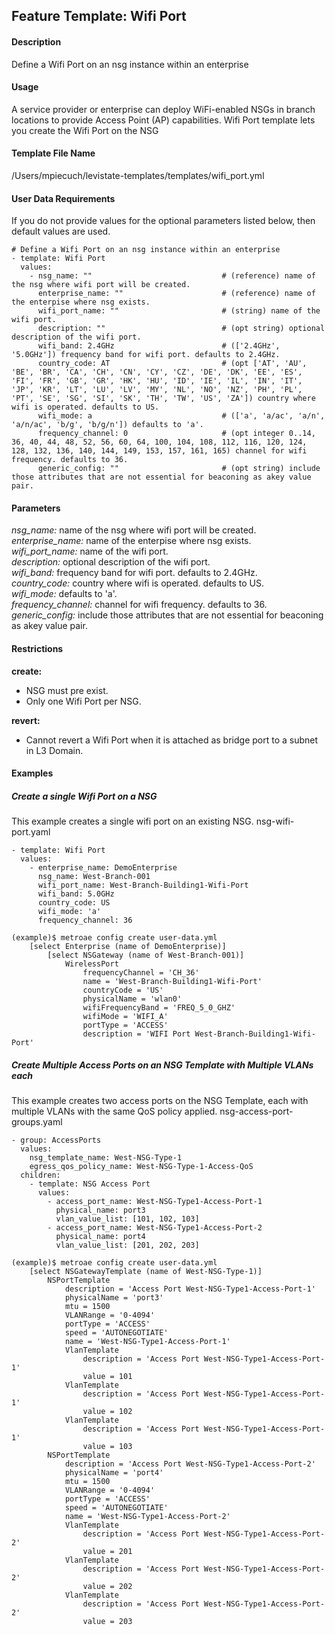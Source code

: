 ## Feature Template: Wifi Port
#### Description
Define a Wifi Port on an nsg instance within an enterprise

#### Usage
A service provider or enterprise can deploy WiFi-enabled NSGs in branch locations to provide Access Point (AP) capabilities. Wifi Port template lets you create the Wifi Port on the NSG

#### Template File Name
/Users/mpiecuch/levistate-templates/templates/wifi_port.yml

#### User Data Requirements
If you do not provide values for the optional parameters listed below, then default values are used.

```
# Define a Wifi Port on an nsg instance within an enterprise
- template: Wifi Port
  values:
    - nsg_name: ""                             # (reference) name of the nsg where wifi port will be created.
      enterprise_name: ""                      # (reference) name of the enterpise where nsg exists.
      wifi_port_name: ""                       # (string) name of the wifi port.
      description: ""                          # (opt string) optional description of the wifi port.
      wifi_band: 2.4GHz                        # (['2.4GHz', '5.0GHz']) frequency band for wifi port. defaults to 2.4GHz.
      country_code: AT                         # (opt ['AT', 'AU', 'BE', 'BR', 'CA', 'CH', 'CN', 'CY', 'CZ', 'DE', 'DK', 'EE', 'ES', 'FI', 'FR', 'GB', 'GR', 'HK', 'HU', 'ID', 'IE', 'IL', 'IN', 'IT', 'JP', 'KR', 'LT', 'LU', 'LV', 'MY', 'NL', 'NO', 'NZ', 'PH', 'PL', 'PT', 'SE', 'SG', 'SI', 'SK', 'TH', 'TW', 'US', 'ZA']) country where wifi is operated. defaults to US.
      wifi_mode: a                             # (['a', 'a/ac', 'a/n', 'a/n/ac', 'b/g', 'b/g/n']) defaults to 'a'.
      frequency_channel: 0                     # (opt integer 0..14, 36, 40, 44, 48, 52, 56, 60, 64, 100, 104, 108, 112, 116, 120, 124, 128, 132, 136, 140, 144, 149, 153, 157, 161, 165) channel for wifi frequency. defaults to 36.
      generic_config: ""                       # (opt string) include those attributes that are not essential for beaconing as akey value pair.

```

#### Parameters
*nsg_name:* name of the nsg where wifi port will be created.<br>
*enterprise_name:* name of the enterpise where nsg exists.<br>
*wifi_port_name:* name of the wifi port.<br>
*description:* optional description of the wifi port.<br>
*wifi_band:* frequency band for wifi port. defaults to 2.4GHz.<br>
*country_code:* country where wifi is operated. defaults to US.<br>
*wifi_mode:* defaults to 'a'.<br>
*frequency_channel:* channel for wifi frequency. defaults to 36.<br>
*generic_config:* include those attributes that are not essential for beaconing as akey value pair.<br>


#### Restrictions
**create:**
* NSG must pre exist.
* Only one Wifi Port per NSG.

**revert:**
* Cannot revert a Wifi Port when it is attached as bridge port to a subnet in L3 Domain.

#### Examples

##### Create a single Wifi Port on a NSG
This example creates a single wifi  port on an existing NSG.  nsg-wifi-port.yaml
```
- template: Wifi Port
  values:
    - enterprise_name: DemoEnterprise
      nsg_name: West-Branch-001
      wifi_port_name: West-Branch-Building1-Wifi-Port
      wifi_band: 5.0GHz
      country_code: US
      wifi_mode: 'a'
      frequency_channel: 36

```
```
(example)$ metroae config create user-data.yml
    [select Enterprise (name of DemoEnterprise)]
        [select NSGateway (name of West-Branch-001)]
            WirelessPort
                frequencyChannel = 'CH_36'
                name = 'West-Branch-Building1-Wifi-Port'
                countryCode = 'US'
                physicalName = 'wlan0'
                wifiFrequencyBand = 'FREQ_5_0_GHZ'
                wifiMode = 'WIFI_A'
                portType = 'ACCESS'
                description = 'WIFI Port West-Branch-Building1-Wifi-Port'

```

##### Create Multiple Access Ports on an NSG Template with Multiple VLANs each
This example creates two access ports on the NSG Template, each with multiple VLANs with the same QoS policy applied.  nsg-access-port-groups.yaml
```
- group: AccessPorts
  values:
    nsg_template_name: West-NSG-Type-1
    egress_qos_policy_name: West-NSG-Type-1-Access-QoS
  children:
    - template: NSG Access Port
      values:
        - access_port_name: West-NSG-Type1-Access-Port-1
          physical_name: port3
          vlan_value_list: [101, 102, 103]
        - access_port_name: West-NSG-Type1-Access-Port-2
          physical_name: port4
          vlan_value_list: [201, 202, 203]

```
```
(example)$ metroae config create user-data.yml
    [select NSGatewayTemplate (name of West-NSG-Type-1)]
        NSPortTemplate
            description = 'Access Port West-NSG-Type1-Access-Port-1'
            physicalName = 'port3'
            mtu = 1500
            VLANRange = '0-4094'
            portType = 'ACCESS'
            speed = 'AUTONEGOTIATE'
            name = 'West-NSG-Type1-Access-Port-1'
            VlanTemplate
                description = 'Access Port West-NSG-Type1-Access-Port-1'
                value = 101
            VlanTemplate
                description = 'Access Port West-NSG-Type1-Access-Port-1'
                value = 102
            VlanTemplate
                description = 'Access Port West-NSG-Type1-Access-Port-1'
                value = 103
        NSPortTemplate
            description = 'Access Port West-NSG-Type1-Access-Port-2'
            physicalName = 'port4'
            mtu = 1500
            VLANRange = '0-4094'
            portType = 'ACCESS'
            speed = 'AUTONEGOTIATE'
            name = 'West-NSG-Type1-Access-Port-2'
            VlanTemplate
                description = 'Access Port West-NSG-Type1-Access-Port-2'
                value = 201
            VlanTemplate
                description = 'Access Port West-NSG-Type1-Access-Port-2'
                value = 202
            VlanTemplate
                description = 'Access Port West-NSG-Type1-Access-Port-2'
                value = 203

```
